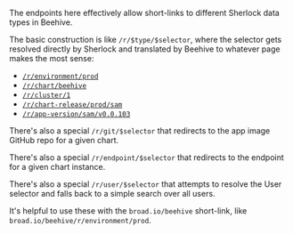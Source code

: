 The endpoints here effectively allow short-links to different Sherlock data types in Beehive.

The basic construction is like `/r/$type/$selector`, where the selector gets resolved directly by Sherlock and translated by Beehive to whatever page makes the most sense:

- [`/r/environment/prod`](/r/environment/prod)
- [`/r/chart/beehive`](/r/chart/beehive)
- [`/r/cluster/1`](/r/cluster/1)
- [`/r/chart-release/prod/sam`](/r/chart-release/prod/sam)
- [`/r/app-version/sam/v0.0.103`](/r/app-version/sam/v0.0.103)

There's also a special `/r/git/$selector` that redirects to the app image GitHub repo for a given chart.

There's also a special `/r/endpoint/$selector` that redirects to the endpoint for a given chart instance.

There's also a special `/r/user/$selector` that attempts to resolve the User selector and falls back to a simple search over all users.

It's helpful to use these with the `broad.io/beehive` short-link, like `broad.io/beehive/r/environment/prod`.
